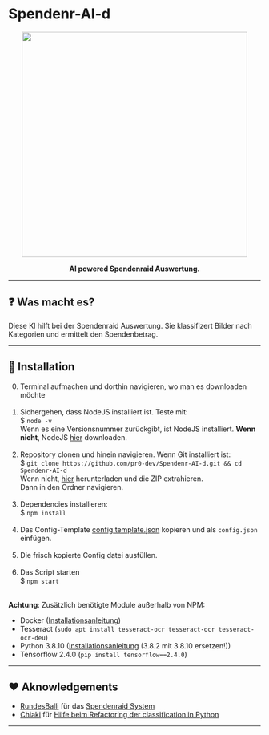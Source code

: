 # Spendenr-AI-d

<p align="center"><img height="450" width="auto" src="https://i.ibb.co/JpBCvDX/photo-2022-03-25-20-27-44.jpg" /></p>
<p align="center"><b>AI powered Spendenraid Auswertung. </b></p>
<hr>

## :question: Was macht es?

Diese KI hilft bei der Spendenraid Auswertung. Sie klassifizert Bilder nach Kategorien und ermittelt den Spendenbetrag.

<hr>

## :wrench: Installation

0. Terminal aufmachen und dorthin navigieren, wo man es downloaden möchte <br><br>
1. Sichergehen, dass NodeJS installiert ist. Teste mit: <br>
$ `node -v` <br>
Wenn es eine Versionsnummer zurückgibt, ist NodeJS installiert.
 **Wenn nicht**, NodeJS <a href="https://nodejs.org/en/download/package-manager/">hier</a> downloaden. <br><br>
2. Repository clonen und hinein navigieren. Wenn Git installiert ist: <br>
$ `git clone https://github.com/pr0-dev/Spendenr-AI-d.git && cd Spendenr-AI-d` <br>
Wenn nicht, <a href="https://github.com/pr0-dev/Spendenr-AI-d/archive/master.zip">hier</a> herunterladen und die ZIP extrahieren. <br>
Dann in den Ordner navigieren.<br><br>
3. Dependencies installieren: <br>
$ `npm install`<br><br>
4. Das Config-Template [config.template.json](https://github.com/pr0-dev/Spendenr-AI-d/blob/master/config.template.json) kopieren und als `config.json` einfügen.<br><br>
5. Die frisch kopierte Config datei ausfüllen. <br><br>
6. Das Script starten <br>
$ `npm start` <br><br>

**Achtung**: Zusätzlich benötigte Module außerhalb von NPM: 
- Docker ([Installationsanleitung](https://docs.docker.com/engine/install/debian/#install-using-the-repository))
- Tesseract (`sudo apt install tesseract-ocr tesseract-ocr tesseract-ocr-deu`)
- Python 3.8.10 ([Installationsanleitung](https://stackoverflow.com/a/62831268/7575111) (3.8.2 mit 3.8.10 ersetzen!))
- Tensorflow 2.4.0 (`pip install tensorflow==2.4.0`)

<hr>

## :heart: Aknowledgements

- [RundesBalli](https://github.com/RundesBalli) für das [Spendenraid System](https://github.com/RundesBalli/pr0gramm-Spendenraid)
- [Chiaki](https://pr0gramm.com/user/Chiaki) für [Hilfe beim Refactoring der classification in Python](https://github.com/pr0-dev/Spendenr-AI-d/blob/master/model/tag.py)

<hr>
